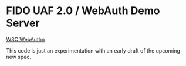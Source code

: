 # FIDO UAF 2.0 / WebAuth Demo Server
[W3C WebAuthn](https://w3c.github.io/webauthn/)

This code is just an experimentation with an early draft of the upcoming new spec.
